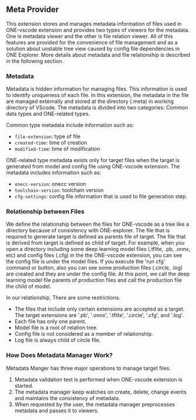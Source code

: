 ## Meta Provider

This extension stores and manages metadata information of files used in ONE-vscode extension and provides two types of viewers for the metadata. One is metadata viewer and the other is file relation viewer. All of this features are provided for the convenience of file management and as a solution about unstable tree view caused by config file dependencies in ONE Explorer. More details about metadata and file relationship is described in the following section.

### Metadata

Metadata is hidden information for managing files. This information is used to identify uniqueness of each file. In this extension, the metadata in the file are managed externally and stored at the directory (.meta) in working directory of VScode. The metadata is divided into two categories: Common data types and ONE-related types.

Common type metadata include information such as:
* `file-extension`: type of file 
* `created-time`: time of creation
* `modified-time`: time of modification

ONE-related type metadata exists only for target files when the target is generated from model and config file using ONE-vscode extension. The metadata includes information such as:
* `onecc-version`: onecc version
* `toolchain-version`: toolchain version 
* `cfg-settings`: config file information that is used to file generation step.

### Relationship between Files

We define the relationship between the files for ONE-vscode as a tree like a directory because of consistency with ONE-explorer. The file that is required to generate target is defined as parents file of target. The file that is derived from target is defined as child of target.
For example, when you open a directory including some deep learning model files (.tflite, .pb, .onnx, etc) and config files (.cfg) in the the ONE-vscode extension, you can see the config file is under the model files. If you execute the 'run cfg' command or button, also you can see some production files (.circle, .log) are created and they are under the config file. At this point, we call the deep learning model file parents of production files and call the production file the child of model.

In our relationship, There are some restrictions.
* The files that include only certain extensions are accepted as a target. The target extensions are '.pb', '.onnx', '.tflite', '.circle', '.cfg', and '.log'.
* Each file has only one parent.
* Model file is a root of relation tree.
* Config file is not considered as a member of relationship.
* Log file is always child of circle file.

### How Does Metadata Manager Work?

Metadata Manger has three major operations to manage target files.

1. Metadata validation test is performed when ONE-vscode extension is started.
2. The metadata manager keep watches on create, delete, change events and maintains the consistency of metadata.
3. When requested by the user, the metadata manager preprocesses metadata and passes it to viewers.
